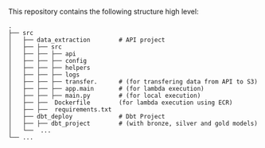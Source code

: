 This repository contains the following structure high level:

    .
    ├── src                    
    │   ├── data_extraction        # API project
    │   ├── ├── src
    │   ├── ├── ├── api
    │   ├── ├── ├── config
    │   ├── ├── ├── helpers
    │   ├── ├── ├── logs
    │   ├── ├── ├── transfer.      # (for transfering data from API to S3)
    │   ├── ├── ├── app.main       # (for lambda execution)
    │   ├── ├── ├── main.py        # (for local execution)
    │   ├── ├──  Dockerfile        (for lambda execution using ECR) 
    │   ├── ├──  requirements.txt   
    │   ├── dbt_deploy             # Dbt Project
    │   ├── ├── dbt_project        # (with bronze, silver and gold models)
    │   └──  ...                 
    └── ...
